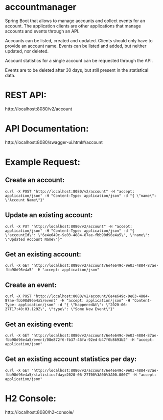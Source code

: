 # accountmanager
Spring Boot that allows to manage accounts and collect events for an account.
The application clients are
other applications that manage accounts and events through an API.

Accounts can be listed, created and updated. Clients should only have to provide an account name. Events can be listed and added, but neither updated, nor deleted.

Account statistics for a single account can be requested through the API.

Events are to be deleted after 30 days, but still present in the statistical data.

REST API:
=========
http://localhost:8080/v2/account

API Documentation:
==================
http://localhost:8080/swagger-ui.html#/account

Example Request:
================
Create an account: 
------------------
```
curl -X POST "http://localhost:8080/v2/account" -H "accept: application/json" -H "Content-Type: application/json" -d "{ \"name\": \"Account Name\"}"
```
Update an existing account:
---------------
```
curl -X PUT "http://localhost:8080/v2/account" -H "accept: application/json" -H "Content-Type: application/json" -d "{ \"accountId\": \"6e4e649c-9e03-4884-87ae-fbb98d96e4a5\", \"name\": \"Updated Account Name\"}"
```

Get an existing account:
------------
```
curl -X GET "http://localhost:8080/v2/account/6e4e649c-9e03-4884-87ae-fbb98d96e4a5" -H "accept: application/json"
```

Create an event:
----------------
```
curl -X POST "http://localhost:8080/v2/account/6e4e649c-9e03-4884-87ae-fbb98d96e4a5/event" -H "accept: application/json" -H "Content-Type: application/json" -d "{ \"happenedAt\": \"2020-06-27T17:40:03.129Z\", \"type\": \"Some New Event\"}"
```

Get an existing event:
----------------------
```
curl -X GET "http://localhost:8080/v2/account/6e4e649c-9e03-4884-87ae-fbb98d96e4a5/event/08e872f6-fb37-46fa-92ed-b47f0b8693b2" -H "accept: application/json"
```

Get an existing account statistics per day:
-------------------------------------------
```
curl -X GET "http://localhost:8080/v2/account/6e4e649c-9e03-4884-87ae-fbb98d96e4a5/statistics?day=2020-06-27T00%3A00%3A00.000Z" -H "accept: application/json"
```

H2 Console:
===========
http://localhost:8080/h2-console/


